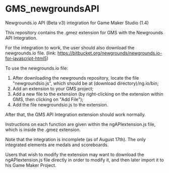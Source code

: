 # GMS_newgroundsAPI
Newgrounds.io API (Beta v3) integration for Game Maker Studio (1.4)

This repository contains the .gmez extension for GMS with the Newgrounds API Integration. 

For the integration to work, the user should also download the newgrounds.io file.
(link: https://bitbucket.org/newgrounds/newgrounds.io-for-javascript-html5)

To use the newgrounds.io file:
1. After downloading the newgrounds repository, locate the file "newgroundsio.js", which should be at (download directory)/ng.io/bin;
2. Add an extension to your GMS project;
3. Add a new file to the extension (by right-clicking on the extension within GMS, then clicking on "Add File");
4. Add the file newgroundsio.js to the extension.

After that, the GMS API Integration extension should work normally.

Instructions on each function are given within the ngAPIextension.js file, which is inside the .gmez extension.

Note that the integration is incomplete (as of August 17th). The only integrated elements are medals and scoreboards.

Users that wish to modify the extension may want to download the ngAPIextension.js file directly in order to modify it, and then later import it to his Game Maker Project.
